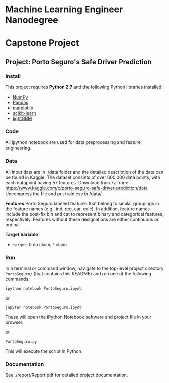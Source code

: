 # Machine Learning Engineer Nanodegree 
# Capstone Project
## Project: Porto Seguro's Safe Driver Prediction

### Install

This project requires **Python 2.7** and the following Python libraries installed:

- [NumPy](http://www.numpy.org/)
- [Pandas](http://pandas.pydata.org)
- [matplotlib](http://matplotlib.org/)
- [scikit-learn](http://scikit-learn.org/stable/)
- [lightGBM](http://lightgbm.readthedocs.io/en/latest/index.html)

### Code
All ipython notebook are used for data preprocessing and feature engineering. 

### Data

All input data are in ./data folder and the detailed description of the data can be found in Kaggle. The dataset consists of over 600,000 data points, with each datapoint having 57 features. 
Download train.7z from:
https://www.kaggle.com/c/porto-seguro-safe-driver-prediction/data
Uncompress the file and put train.csv in /data/ 

**Features**
Porto Seguro labeled features that belong to similar groupings in the feature names (e.g., ind, reg, car, calc). In addition, feature names include the post-fix bin and cat to represent binary and categorical features, respectively. Features without these designations are either continuous or ordinal. 

**Target Variable**
- `target`: 0 no claim; 1 claim

### Run

In a terminal or command window, navigate to the top-level project directory `PortoSeguro/` (that contains this README) and run one of the following commands:

```bash
ipython notebook PortoSeguro.ipynb
```  
or
```bash
jupyter notebook PortoSeguro.ipynb
```

These will open the iPython Notebook software and project file in your browser.

or
```bash
PortoSeguro.py
```

This will execute the script in Python.

### Documentation
See ./report/Report.pdf for detailed project documentation.

